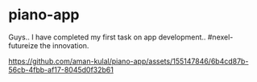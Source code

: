 # piano-app
Guys..
I have completed my first task on app development..
#nexel-futureize the innovation.

https://github.com/aman-kulal/piano-app/assets/155147846/6b4cd87b-56cb-4fbb-af17-8045d0f32b61

